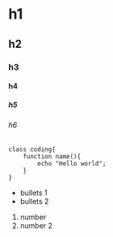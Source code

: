 # h1
## h2
### h3
#### h4
##### h5
###### h6
```
class coding{
    function name(){
        echo "Hello world";
    }
}
```

 - bullets 1
 - bullets 2

 1. number 
 2. number 2